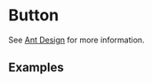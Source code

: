 # Button

See [Ant Design](https://ant.design/components/float-button/) for more information.

## Examples

<demo name="basic"></demo>
